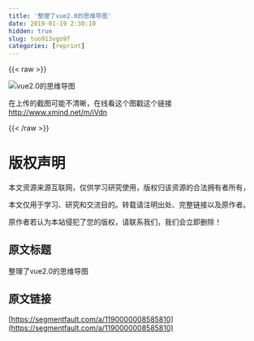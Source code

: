```yaml
---
title: '整理了vue2.0的思维导图' 
date: 2019-01-19 2:30:10
hidden: true
slug: tuo913vgo9f
categories: [reprint]
---
```


{{< raw >}}

                    
<p><span class="img-wrap"><img data-src="/img/bVKbIu?w=2633&amp;h=1611" src="https://static.alili.tech/img/bVKbIu?w=2633&amp;h=1611" alt="vue2.0的思维导图" title="vue2.0的思维导图" style="cursor: pointer; display: inline;"></span></p>
<p>在上传的截图可能不清晰，在线看这个图戳这个链接<br><a href="http://www.xmind.net/m/iVdn" rel="nofollow noreferrer" target="_blank">http://www.xmind.net/m/iVdn</a></p>

                
{{< /raw >}}

# 版权声明
本文资源来源互联网，仅供学习研究使用，版权归该资源的合法拥有者所有，

本文仅用于学习、研究和交流目的。转载请注明出处、完整链接以及原作者。

原作者若认为本站侵犯了您的版权，请联系我们，我们会立即删除！

## 原文标题
整理了vue2.0的思维导图

## 原文链接
[https://segmentfault.com/a/1190000008585810](https://segmentfault.com/a/1190000008585810)

